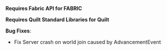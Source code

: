 **Requires Fabric API for FABRIC**

**Requires Quilt Standard Libraries for Quilt**


**Bug Fixes**:

* Fix Server crash on world join caused by AdvancementEvent
